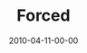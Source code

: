 ---
layout: message
category: message
series: "Force Feed"
title: "Forced"
date: 2010-04-11-00-00
message_id: 614
audio: "http://s3.amazonaws.com/crossroads-media/messages/audio/ForceFeed1.mp3"
audio-duration: "38:49"
description: "Brian Wells talks about how media impacts our life."
video: "http://s3.amazonaws.com/crossroads-media/messages/video/ForceFeed1.mp4"
video-duration: "38:49"
video-image: "http://s3.amazonaws.com/crossroads-media/images/ForceFeed1-still-1.jpg"
program: "http://s3.amazonaws.com/crossroads-media/documents/04_10-11_10Program.pdf"
explicit: false
---